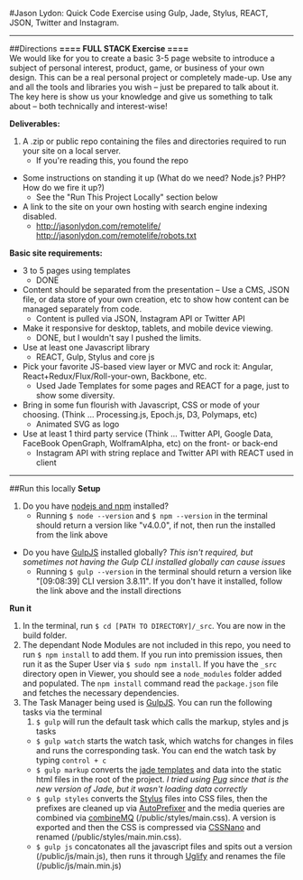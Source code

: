 #Jason Lydon: Quick Code Exercise using Gulp, Jade, Stylus, REACT, JSON, Twitter and Instagram.

***

##Directions
__==== FULL STACK Exercise ====__  
We would like for you to create a basic 3-5 page website to introduce a subject of personal interest, product, game, or business of your own design. This can be a real personal project or completely made-up. Use any and all the tools and libraries you wish – just be prepared to talk about it. The key here is show us your knowledge and give us something to talk about – both technically and interest-wise!  

__Deliverables:__

1. A .zip or public repo containing the files and directories required to run your site on a local server.
    * If you're reading this, you found the repo
* Some instructions on standing it up (What do we need? Node.js? PHP? How do we fire it up?)
	* See the "Run This Project Locally" section below
* A link to the site on your own hosting with search engine indexing disabled.
	* <http://jasonlydon.com/remotelife/> <http://jasonlydon.com/remotelife/robots.txt> 

__Basic site requirements:__

* 3 to 5 pages using templates
	* DONE
* Content should be separated from the presentation – Use a CMS, JSON file, or data store of your own creation, etc to show how content can be managed separately from code.
	* Content is pulled via JSON, Instagram API or Twitter API
* Make it responsive for desktop, tablets, and mobile device viewing.
	* DONE, but I wouldn't say I pushed the limits.
* Use at least one Javascript library
	* REACT, Gulp, Stylus and core js
* Pick your favorite JS-based view layer or MVC and rock it: Angular, React+Redux/Flux/Roll-your-own, Backbone, etc.
	* Used Jade Templates for some pages and REACT for a page, just to show some diversity.
* Bring in some fun flourish with Javascript, CSS or mode of your choosing. (Think … Processing.js, Epoch.js, D3, Polymaps, etc)
	* Animated SVG as logo
* Use at least 1 third party service (Think … Twitter API, Google Data, FaceBook OpenGraph, WolframAlpha, etc) on the front- or back-end
	* Instagram API with string replace and Twitter API with REACT used in client

***


##Run this locally
__Setup__

1. Do you have [nodejs and npm](https://nodejs.org/en/) installed?
	* Running `$ node --version` and `$ npm --version` in the terminal should return a version like "v4.0.0", if not, then run the installed from the link above
* Do you have [GulpJS](http://gulpjs.com/) installed globally? _This isn't required, but sometimes not having the Gulp CLI installed globally can cause issues_
	* Running `$ gulp --version` in the terminal should return a version like "[09:08:39] CLI version 3.8.11". If you don't have it installed, follow the link above and the install directions

__Run it__

1. In the terminal, run `$ cd [PATH TO DIRECTORY]/_src`. You are now in the build folder.
2. The dependant Node Modules are not included in this repo, you need to run `$ npm install` to add them. If you run into premission issues, then run it as the Super User via `$ sudo npm install`. If you have the `_src` directory open in Viewer, you should see a `node_modules` folder added and populated. The `npm install` command read the `package.json` file and fetches the necessary dependencies.
3. The Task Manager being used is [GulpJS](http://gulpjs.com/). You can run the following tasks via the terminal
	1. `$ gulp` will run the default task which calls the markup, styles and js tasks
	* `$ gulp watch` starts the watch task, which watchs for changes in files and runs the corresponding task. You can end the watch task by typing `control + c`
	* `$ gulp markup` converts the [jade templates](http://jade-lang.com/) and data into the static html files in the root of the project. _I tried using [Pug](https://github.com/pugjs/pug) since that is the new version of Jade, but it wasn't loading data correctly_
	* `$ gulp styles` converts the [Stylus](http://stylus-lang.com/) files into CSS files, then the prefixes are cleaned up via [AutoPrefixer](https://twitter.com/autoprefixer) and the media queries are combined via [combineMQ](https://www.npmjs.com/package/gulp-combine-mq) (/public/styles/main.css). A version is exported and then the CSS is compressed via [CSSNano](http://cssnano.co/) and renamed (/public/styles/main.min.css).
	* `$ gulp js` concatonates all the javascript files and spits out a version (/public/js/main.js), then runs it through [Uglify](http://lisperator.net/uglifyjs/) and renames the file (/public/js/main.min.js)
